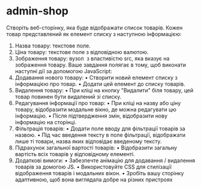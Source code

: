 # admin-shop
Cтворіть веб-сторінку, яка буде відображати список товарів. Кожен товар 
представлений як елемент списку з наступною інформацією:
1. Назва товару: текстове поле.
2. Ціна товару: текстове поле з відповідною валютою.
3. Зображення товару: вузол <img> з властивістю src, яка вказує на зображення 
товару.
Ваше завдання полягає в тому, щоб виконати наступні дії за допомогою JavaScript:
1. Додавання нового товару:
• Створити новий елемент списку з інформацією про товар.
• Додати цей елемент до списку товарів.
2. Видалення товару:
• При кліці на кнопку "Видалити" біля товару, цей товар повинен бути 
видалений зі списку.
3. Редагування інформації про товар:
• При кліці на назву або ціну товару, відобразити модальне вікно, де можна 
редагувати цю інформацію.
• Після підтвердження змін, відобразити нову інформацію на сторінці.
4. Фільтрація товарів:
• Додати поле вводу для фільтрації товарів за назвою.
• Під час введення тексту в поле фільтрації, відображати лише ті товари, назва 
яких відповідає введеному тексту.
5. Підрахунок загальної вартості товарів:
• Відобразити загальну вартість всіх товарів у відповідному елементі.
6. Додаткові вимоги:
• Забезпечте анімацію для додавання / видалення товарів за домогою JS.
• Використовуйте CSS для стилізації відображення товарів і модальних вікон.
• Зробіть вашу сторінку адаптивною, щоб вона виглядала добре на різних 
пристроях
